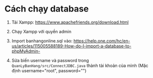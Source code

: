 # Cách chạy database
1. Tải Xampp: https://www.apachefriends.org/download.html
   
2. Chạy Xampp với quyền admin

3. Import banhangonline.sql vào: https://help.one.com/hc/en-us/articles/115005588189-How-do-I-import-a-database-to-phpMyAdmin-

4. Sửa biến username và password trong `QuanLyBanHang/src/ConnectJDBC.java` thành tài khoản của mình (Mặc định username="root", password="")
